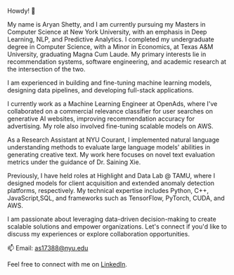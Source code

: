 Howdy! 👋

My name is Aryan Shetty, and I am currently pursuing my Masters in Computer Science at New York University, with an emphasis in Deep Learning, NLP, and Predictive Analytics. I completed my undergraduate degree in Computer Science, with a Minor in Economics, at Texas A&M University, graduating Magna Cum Laude. My primary interests lie in recommendation systems, software engineering, and academic research at the intersection of the two. 

I am experienced in building and fine-tuning machine learning models, designing data pipelines, and developing full-stack applications.

I currently work as a Machine Learning Engineer at OpenAds, where I've collaborated on a commercial relevance classifier for user searches on generative AI websites, improving recommendation accuracy for advertising. My role also involved fine-tuning scalable models on AWS.

As a Research Assistant at NYU Courant, I implemented natural language understanding methods to evaluate large language models' abilities in generating creative text. My work here focuses on novel text evaluation metrics under the guidance of Dr. Saining Xie.

Previously, I have held roles at Highlight and Data Lab @ TAMU, where I designed models for client acquisition and extended anomaly detection platforms, respectively. My technical expertise includes Python, C++, JavaScript,SQL, and frameworks such as TensorFlow, PyTorch, CUDA, and AWS.

I am passionate about leveraging data-driven decision-making to create scalable solutions and empower organizations. Let's connect if you'd like to discuss my experiences or explore collaboration opportunities.

📫 Email: as17388@nyu.edu

Feel free to connect with me on [LinkedIn](https://www.linkedin.com/in/aryan-shetty/).
